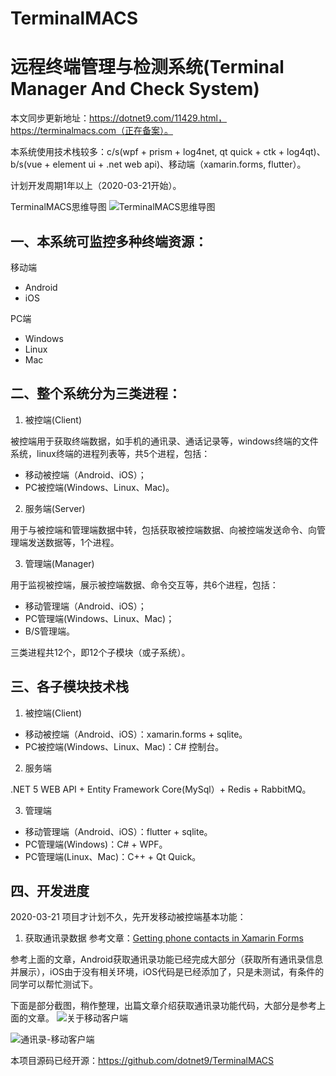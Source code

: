 # TerminalMACS
# 远程终端管理与检测系统(Terminal Manager And Check System)

本文同步更新地址：https://dotnet9.com/11429.html，https://terminalmacs.com（正在备案）。

本系统使用技术栈较多：c/s(wpf + prism + log4net, qt quick + ctk + log4qt)、b/s(vue + element ui + .net web api)、移动端（xamarin.forms, flutter）。

计划开发周期1年以上（2020-03-21开始）。

TerminalMACS思维导图
![TerminalMACS思维导图](docs/imgs/first_workprogress.png)

## 一、本系统可监控多种终端资源：

移动端
- Android
- iOS

PC端
- Windows
- Linux
- Mac

## 二、整个系统分为三类进程：

1. 被控端(Client)

被控端用于获取终端数据，如手机的通讯录、通话记录等，windows终端的文件系统，linux终端的进程列表等，共5个进程，包括：
- 移动被控端（Android、iOS）；
- PC被控端(Windows、Linux、Mac)。

2. 服务端(Server)

用于与被控端和管理端数据中转，包括获取被控端数据、向被控端发送命令、向管理端发送数据等，1个进程。

3. 管理端(Manager)

用于监视被控端，展示被控端数据、命令交互等，共6个进程，包括：
- 移动管理端（Android、iOS）；
- PC管理端(Windows、Linux、Mac)；
- B/S管理端。

三类进程共12个，即12个子模块（或子系统）。

## 三、各子模块技术栈

1. 被控端(Client)
- 移动被控端（Android、iOS）：xamarin.forms + sqlite。
- PC被控端(Windows、Linux、Mac)：C# 控制台。

2. 服务端

.NET 5 WEB API + Entity Framework Core(MySql）+ Redis + RabbitMQ。

3. 管理端
- 移动管理端（Android、iOS）：flutter + sqlite。
- PC管理端(Windows)：C# + WPF。
- PC管理端(Linux、Mac)：C++ + Qt Quick。

## 四、开发进度
2020-03-21
项目才计划不久，先开发移动被控端基本功能：
1. 获取通讯录数据
参考文章：[Getting phone contacts in Xamarin Forms](https://www.xamboy.com/2019/10/10/getting-phone-contacts-in-xamarin-forms/)

参考上面的文章，Android获取通讯录功能已经完成大部分（获取所有通讯录信息并展示），iOS由于没有相关环境，iOS代码是已经添加了，只是未测试，有条件的同学可以帮忙测试下。

下面是部分截图，稍作整理，出篇文章介绍获取通讯录功能代码，大部分是参考上面的文章。
![关于移动客户端](docs/imgs/About_MobileClient.jpg)

![通讯录-移动客户端](docs/imgs/Contact_MobileClient.jpg)

本项目源码已经开源：https://github.com/dotnet9/TerminalMACS